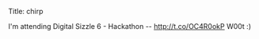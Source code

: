 Title: chirp

I'm attending Digital Sizzle 6 - Hackathon -- <a href="http://t.co/OC4R0okP">http://t.co/OC4R0okP</a> W00t :)
